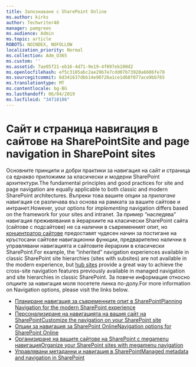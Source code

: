 ```yaml
---
title: Запознаване с SharePoint Online
ms.author: kirks
author: Techwriter40
manager: pamgreen
ms.audience: Admin
ms.topic: article
ROBOTS: NOINDEX, NOFOLLOW
localization_priority: Normal
ms.collection: Adm_O365
ms.custom: ''
ms.assetid: 7ae05f21-eb16-4d71-9e19-4f097eb100d2
ms.openlocfilehash: ef5c3185abc2ae29b7e7cdd07b73920a6606fe78
ms.sourcegitcommit: 6d341637dbb14e90726a1ce1d68f077ace9bb765
ms.translationtype: MT
ms.contentlocale: bg-BG
ms.lasthandoff: 06/04/2019
ms.locfileid: "34718106"
---
```

# <a name="site-and-page-navigation-in-sharepoint-sites"></a><span data-ttu-id="d1b25-102">Сайт и страница навигация в сайтове на SharePoint</span><span class="sxs-lookup"><span data-stu-id="d1b25-102">Site and page navigation in SharePoint sites</span></span>

<p><span data-ttu-id="d1b25-103">Основните принципи и добри практики за навигация на сайт и страница са еднакво приложими за класически и модерни SharePoint архитектури.</span><span class="sxs-lookup"><span data-stu-id="d1b25-103">The fundamental principles and good practices for site and page navigation are equally applicable to both classic and modern SharePoint architectures.</span></span> <span data-ttu-id="d1b25-104">Въпреки това вашите опции за <em>прилагане</em> навигация се различава въз основа на рамката за вашите сайтове и интранет.</span><span class="sxs-lookup"><span data-stu-id="d1b25-104">However, your options for <em>implementing</em> navigation differs based on the framework for your sites and intranet.</span></span> <span data-ttu-id="d1b25-105">За пример &ldquo;наследява&rdquo; навигация преживявания в йерархиите на класически SharePoint сайта (сайтове с подсайтове) не са налични в съвременният опит, но <a href="https://support.office.com/article/fe26ae84-14b7-45b6-a6d1-948b3966427f" data-linktype="external">концентратор сайтове</a> предоставят чудесен начин за постигане на кръстосани сайтове навигационни функции, предварително налични в управлявани навигацията и сайтовите йерархии в класически SharePoint.</span><span class="sxs-lookup"><span data-stu-id="d1b25-105">For example, the &ldquo;inherited&rdquo; navigation experiences available in classic SharePoint site hierarchies (sites with subsites) are not available in the modern experience, but <a href="https://support.office.com/article/fe26ae84-14b7-45b6-a6d1-948b3966427f" data-linktype="external">hub sites</a> provide a great way to achieve the cross-site navigation features previously available in managed navigation and site hierarchies in classic SharePoint.</span></span> <span data-ttu-id="d1b25-106">За повече информация относно опциите за навигация моля посетете линка по-долу.</span><span class="sxs-lookup"><span data-stu-id="d1b25-106">For more information on Navigation options, please visit the links below.</span></span></p> <ul> <li><span data-ttu-id="d1b25-107"><a href="https://docs.microsoft.com/en-us/sharepoint/plan-navigation-modern-experience">Планиране навигация за съвременните опит в SharePoint</a></span><span class="sxs-lookup"><span data-stu-id="d1b25-107"><a href="https://docs.microsoft.com/en-us/sharepoint/plan-navigation-modern-experience">Planning Navigation for the modern SharePoint experience</a></span></span></li> <li><span data-ttu-id="d1b25-108"><a href="https://support.office.com/en-us/article/customize-the-navigation-on-your-sharepoint-site-3cd61ae7-a9ed-4e1e-bf6d-4655f0bf25ca">Персонализиране на навигацията на вашия сайт на SharePoint</a></span><span class="sxs-lookup"><span data-stu-id="d1b25-108"><a href="https://support.office.com/en-us/article/customize-the-navigation-on-your-sharepoint-site-3cd61ae7-a9ed-4e1e-bf6d-4655f0bf25ca">Customize the navigation on your SharePoint site</a></span></span></li> <li><span data-ttu-id="d1b25-109"><a href="https://docs.microsoft.com/en-us/office365/enterprise/navigation-options-for-sharepoint-online">Опции за навигация за SharePoint Online</a></span><span class="sxs-lookup"><span data-stu-id="d1b25-109"><a href="https://docs.microsoft.com/en-us/office365/enterprise/navigation-options-for-sharepoint-online">Navigation options for SharePoint Online</a></span></span></li> <li><span data-ttu-id="d1b25-110"><a href="https://techcommunity.microsoft.com/t5/Microsoft-SharePoint-Blog/Organize-your-SharePoint-sites-with-megamenu-navigation-and-new/ba-p/328068">Организиране на вашите сайтове на SharePoint с megamenu навигация</a></span><span class="sxs-lookup"><span data-stu-id="d1b25-110"><a href="https://techcommunity.microsoft.com/t5/Microsoft-SharePoint-Blog/Organize-your-SharePoint-sites-with-megamenu-navigation-and-new/ba-p/328068">Organize your SharePoint sites with megamenu navigation</a></span></span></li> <li><span data-ttu-id="d1b25-111"><a href="https://docs.microsoft.com/en-us/sharepoint/dev/general-development/managed-metadata-and-navigation-in-sharepoint">Управлявани метаданни и навигация в SharePoint</a></span><span class="sxs-lookup"><span data-stu-id="d1b25-111"><a href="https://docs.microsoft.com/en-us/sharepoint/dev/general-development/managed-metadata-and-navigation-in-sharepoint">Managed metadata and navigation in SharePoint</a></span></span></li> </ul>


